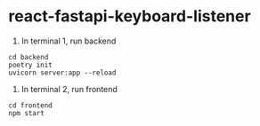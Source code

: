 # react-fastapi-keyboard-listener

1. In terminal 1, run backend
```
cd backend
poetry init
uvicorn server:app --reload
```

1. In terminal 2, run frontend
```
cd frontend
npm start
```